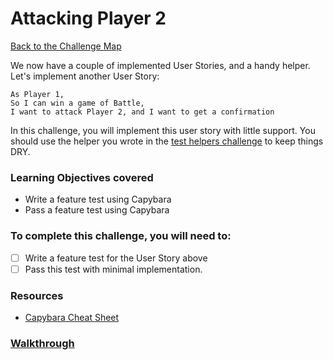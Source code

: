 # Attacking Player 2

[Back to the Challenge Map](README.md)

We now have a couple of implemented User Stories, and a handy helper. Let's implement another User Story:

```
As Player 1,
So I can win a game of Battle,
I want to attack Player 2, and I want to get a confirmation
```

In this challenge, you will implement this user story with little support. You should use the helper you wrote in the [test helpers challenge](test_helpers.md) to keep things DRY.

### Learning Objectives covered
- Write a feature test using Capybara
- Pass a feature test using Capybara

### To complete this challenge, you will need to:

- [ ] Write a feature test for the User Story above
- [ ] Pass this test with minimal implementation.

### Resources

- [Capybara Cheat Sheet](https://www.launchacademy.com/codecabulary/learn-test-driven-development/rspec/capybara-cheat-sheet)

### [Walkthrough](../walkthroughs/attacking_player_2.md)
